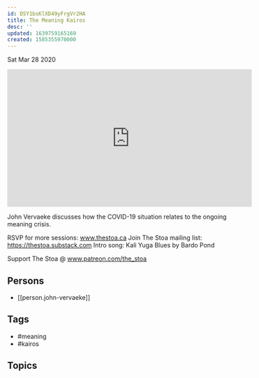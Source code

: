 ```yaml
---
id: DSY1bsKlXD49yFrgVr2HA
title: The Meaning Kairos
desc: ''
updated: 1639759165169
created: 1585355970000
---
```





Sat Mar 28 2020

<iframe width="560" height="315" src="https://www.youtube.com/embed/77x8OJIjmiY" title="The Meaning Kairos w/ John Vervaeke" frameborder="0" allow="accelerometer; autoplay; clipboard-write; encrypted-media; gyroscope; picture-in-picture" allowfullscreen ></iframe>

John Vervaeke discusses how the COVID-19 situation relates to the ongoing meaning crisis. 

RSVP for more sessions: www.thestoa.ca
Join The Stoa mailing list: https://thestoa.substack.com
Intro song: Kali Yuga Blues by Bardo Pond

Support The Stoa @ www.patreon.com/the_stoa

## Persons

- [[person.john-vervaeke]]

## Tags

- #meaning
- #kairos

## Topics



